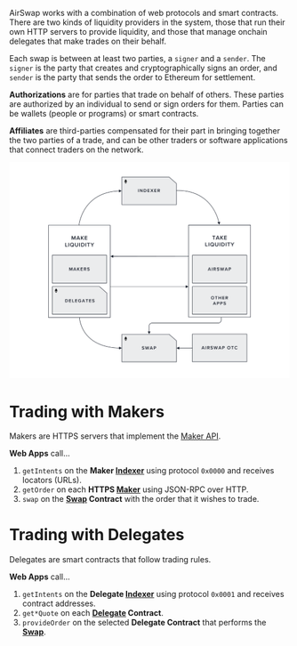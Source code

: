 AirSwap works with a combination of web protocols and smart contracts. There are two kinds of liquidity providers in the system, those that run their own HTTP servers to provide liquidity, and those that manage onchain delegates that make trades on their behalf.

Each swap is between at least two parties, a `signer` and a `sender`. The `signer` is the party that creates and cryptographically signs an order, and `sender` is the party that sends the order to Ethereum for settlement.

**Authorizations** are for parties that trade on behalf of others. These parties are authorized by an individual to send or sign orders for them. Parties can be wallets (people or programs) or smart contracts.

**Affiliates** are third-parties compensated for their part in bringing together the two parties of a trade, and can be other traders or software applications that connect traders on the network.

![](../.gitbook/assets/architecture.png)

# Trading with Makers

Makers are HTTPS servers that implement the [Maker API](../guides/build-a-maker.md#maker-api).

**Web Apps** call...

1. `getIntents` on the **Maker [Indexer](../reference/indexer.md)** using protocol `0x0000` and receives locators (URLs).
2. `getOrder` on each **HTTPS [Maker](../guides/build-a-maker.md)** using JSON-RPC over HTTP.
3. `swap` on the **[Swap](../reference/swap.md) Contract** with the order that it wishes to trade.

# Trading with Delegates

Delegates are smart contracts that follow trading rules.

**Web Apps** call...

1. `getIntents` on the **Delegate [Indexer](../reference/indexer.md)** using protocol `0x0001` and receives contract addresses.
2. `get*Quote` on each **[Delegate](../reference/delegate.md) Contract**.
3. `provideOrder` on the selected **Delegate Contract** that performs the **[Swap](../reference/swap.md)**.
